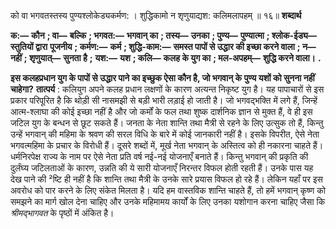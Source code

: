  

को वा भगवतस्तस्य पुण्यश्लोकेड्यकर्मण: । शुद्धिकामो न शृणुयाद्यश: कलिमलापहम् ॥ १६॥ **शब्दार्थ** 

**क:—** **कौन** **; वा—** **बल्कि** **; भगवत:—** **भगवान् का** **; तस्य—** **उनका** **; पुण्य—** **पुण्यात्मा** **; श्लोक-ईड्य—** **स्तुतियों द्वारा** **पूजनीय** **; कर्मण:—** **कर्म** **; शुद्धि-काम:—** **समस्त पापों से उद्धार की इच्छा करने वाला** **; न—** **नहीं** **; शृणुयात्—** **सुनता है** **;** **यश:—** **यश** **; कलि—** **कलह के युग का** **; मल-अपहम्—** **शुद्धि करने वाला।** **.** 

**इस कलहप्रधान युग के पापों से उद्धार पाने का इच्छुक ऐसा कौन है, जो भगवान् के** **पुण्य यशों को सुनना नहीं चाहेगा?** **तात्पर्य** : कलियुग अपने कलह प्रधान लक्षणों के कारण अत्यन्त निकृष्ट युग है। यह पापाचारों से इस प्रकार परिपूरित है कि थोड़ी सी नासमझी से बड़ी भारी लड़ाई हो जाती है। जो भगवद्भक्ति में लगे हैं, जिन्हें आत्म-श्लाघा की कोई इच्छा नहीं है और जो कर्मों के फल तथा शुष्क दार्शनिक ज्ञान से मुक्त हैं, वे ही इस जटिल युग के बन्धन से छूट सकते हैं। जनता के नेता शान्ति तथा मैत्री से रहने के लिए उत्सुक तो हैं, किन्तु उन्हें भगवान् की महिमा के श्रवण की सरल विधि के बारे में कोई जानकारी नहीं है। इसके विपरीत, ऐसे नेता भगवत्महिमा के प्रचार के विरोधी हैं। दूसरे शब्दों में, मूर्ख नेता भगवान् के अस्तित्व को ही नकारना चाहते हैं। धर्मनिरपेक्ष राज्य के नाम पर ऐसे नेता प्रति वर्ष नई-नई योजनाएँ बनाते हैं। किन्तु भगवान् की प्रकृति की दुर्लंघ्य जटिलताओं के कारण, उन्नति की ये सारी योजनाएँ निरन्तर विफल होती रहती हैं। उनके पास यह देख पाने की ²ष्टि ही नहीं है कि शान्ति तथा मैत्री के उनके सारे प्रयास विफल हो रहे हैं। लेकिन यहाँ पर इस अवरोध को पार करने के लिए संकेत मिलता है। यदि हम वास्तविक शान्ति चाहते हैं, तो हमें भगवान् कृष्ण को समझने का मार्ग खोल देना चाहिए और उनके महिमामय कार्यों के लिए उनका यशोगान करना चाहिए जैसा कि *श्रीमद्भागवत* के पृष्ठों में अंकित है। 